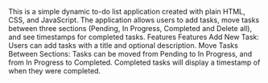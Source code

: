 This is a simple dynamic to-do list application created with plain HTML, CSS, and JavaScript. The application allows users to add tasks, move tasks between three sections (Pending, In Progress, Completed and Delete all), and see timestamps for completed tasks.
Features
Features
Add New Task: Users can add tasks with a title and optional description.
Move Tasks Between Sections: Tasks can be moved from Pending to In Progress, and from In Progress to Completed. Completed tasks will display a timestamp of when they were completed.

